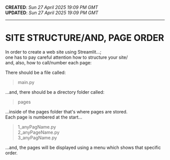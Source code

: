 **CREATED**: *Sun 27 April 2025 19:09 PM GMT*  
**UPDATED**: *Sun 27 April 2025 19:09 PM GMT*  

-----

# SITE STRUCTURE/AND, PAGE ORDER    

In order to create a web site using Streamlit...;  
one has to pay careful attention how to structure your site/  
and, also, how to call/number each page:      

There should be a file called:    

> main.py  

...and, there should be a directory folder called:  

> pages  

...inside of the pages folder that's where pages are stored.  
Each page is numbered at the start...  

> 1_anyPagName.py  
> 2_anyPageName.py  
> 3_anyPagName.py  

...and, the pages will be displayed using a menu which shows that specific order.  
